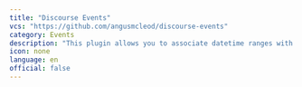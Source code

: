 ```yaml
---
title: "Discourse Events"
vcs: "https://github.com/angusmcleod/discourse-events"
category: Events
description: "This plugin allows you to associate datetime ranges with topics and list those topics in the chronological order of their datetime ranges. In other words, it lets you manage events in Discourse."
icon: none
language: en
official: false
---
```


